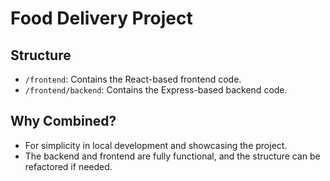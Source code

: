 # Food Delivery Project

## Structure
- `/frontend`: Contains the React-based frontend code.
- `/frontend/backend`: Contains the Express-based backend code.

## Why Combined?
- For simplicity in local development and showcasing the project.
- The backend and frontend are fully functional, and the structure can be refactored if needed.
